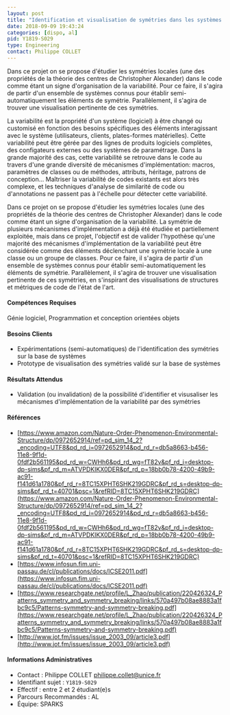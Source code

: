 ```yaml
---
layout: post
title: "Identification et visualisation de symétries dans les systèmes logiciels variables"
date: 2018-09-09 19:43:24
categories: [dispo, al]
pid: Y1819-S029
type: Engineering
contact: Philippe COLLET
---
```

       
Dans ce projet on se propose d'étudier les symétries locales (une des propriétés de la théorie des centres de Christopher Alexander) dans le code comme étant un signe d'organisation de la variabilité. Pour ce faire, il s'agira de partir d'un ensemble de systèmes connus pour établir semi-automatiquement les éléments de symétrie. Parallèlement, il s'agira de trouver une visualisation pertinente de ces symétries.

La variabilité est la propriété d'un système (logiciel) à être changé ou customisé en fonction des besoins spécifiques des éléments interagissant avec le système (utilisateurs, clients, plates-formes matérielles). Cette variabilité peut être gérée par des lignes de produits logiciels complètes, des configateurs externes ou des systèmes de paramétrage. Dans la grande majorité des cas, cette variabilité se retrouve dans le code au travers d'une grande diversité de mécanismes d'implémentation: macros, paramètres de classes ou de méthodes, attributs, héritage, patrons de conception... Maîtriser la variabilité de codes existants est alors très complexe, et les techniques d'analyse de similarité de code ou d'annotations ne passent pas à l'échelle pour détecter cette variabilité.

Dans ce projet on se propose d'étudier les symétries locales (une des propriétés de la théorie des centres de Christopher Alexander) dans le code comme étant un signe d'organisation de la variabilité. La symétrie de plusieurs mécanismes d'implémentation a déjà été étudiée et partiellement exploitée, mais dans ce projet, l'objectif est de valider l'hypothèse qu'une majorité des mécanismes d'implémentation de la variabilité peut être considérée comme des éléments déclenchant une symétrie locale à une classe ou un groupe de classes. Pour ce faire, il s'agira de partir d'un ensemble de systèmes connus pour établir semi-automatiquement les éléments de symétrie. Parallèlement, il s'agira de trouver une visualisation pertinente de ces symétries, en s'inspirant des visualisations de structures et métriques de code de l'état de l'art.

#### Compétences Requises
Génie logiciel, Programmation et conception orientées objets



     

#### Besoins Clients
- Expérimentations (semi-automatiques) de l'identification des symétries sur la base de systèmes
- Prototype de visualisation des symétries validé sur la base de systèmes

#### Résultats Attendus
- Validation (ou invalidation) de la possibilité d'identifier et visusaliser les mécanismes d'implémentation de la variabilité par des symétries

#### Références

  * [https://www.amazon.com/Nature-Order-Phenomenon-Environmental-Structure/dp/0972652914/ref=pd_sim_14_2?_encoding=UTF8&pd_rd_i=0972652914&pd_rd_r=db5a8663-b456-11e8-9f1d-0fdf2b561195&pd_rd_w=CWHh6&pd_rd_wg=fT82v&pf_rd_i=desktop-dp-sims&pf_rd_m=ATVPDKIKX0DER&pf_rd_p=18bb0b78-4200-49b9-ac91-f141d61a1780&pf_rd_r=8TC15XPHT6SHK219GDRC&pf_rd_s=desktop-dp-sims&pf_rd_t=40701&psc=1&refRID=8TC15XPHT6SHK219GDRC](https://www.amazon.com/Nature-Order-Phenomenon-Environmental-Structure/dp/0972652914/ref=pd_sim_14_2?_encoding=UTF8&pd_rd_i=0972652914&pd_rd_r=db5a8663-b456-11e8-9f1d-0fdf2b561195&pd_rd_w=CWHh6&pd_rd_wg=fT82v&pf_rd_i=desktop-dp-sims&pf_rd_m=ATVPDKIKX0DER&pf_rd_p=18bb0b78-4200-49b9-ac91-f141d61a1780&pf_rd_r=8TC15XPHT6SHK219GDRC&pf_rd_s=desktop-dp-sims&pf_rd_t=40701&psc=1&refRID=8TC15XPHT6SHK219GDRC)
  * [https://www.infosun.fim.uni-passau.de/cl/publications/docs/ICSE2011.pdf](https://www.infosun.fim.uni-passau.de/cl/publications/docs/ICSE2011.pdf)
  * [https://www.researchgate.net/profile/L_Zhao/publication/220426324_Patterns_symmetry_and_symmetry_breaking/links/570a497b08ae8883a1fbc9c5/Patterns-symmetry-and-symmetry-breaking.pdf](https://www.researchgate.net/profile/L_Zhao/publication/220426324_Patterns_symmetry_and_symmetry_breaking/links/570a497b08ae8883a1fbc9c5/Patterns-symmetry-and-symmetry-breaking.pdf)
  * [http://www.jot.fm/issues/issue_2003_09/article3.pdf](http://www.jot.fm/issues/issue_2003_09/article3.pdf)

#### Informations Administratives
  * Contact : Philippe COLLET <philippe.collet@unice.fr>
  * Identifiant sujet : `Y1819-S029`
  * Effectif : entre 2 et 2 étudiant(e)s
  * Parcours Recommandés : AL
  * Équipe: SPARKS

     